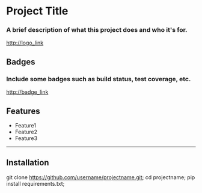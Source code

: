 # Project Title

### A brief description of what this project does and who it's for.

<http://logo_link>

## Badges

### Include some badges such as build status, test coverage, etc.

<http://badge_link>

## Features

- Feature1
- Feature2
- Feature3

---

## Installation

git clone https://github.com/username/projectname.git;
cd projectname;
pip install requirements.txt;
